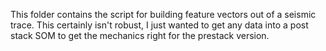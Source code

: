 This folder contains the script for building feature vectors out of a seismic trace. This certainly isn't robust, I just wanted to get any data into a post stack SOM to get the mechanics right for the prestack version.
